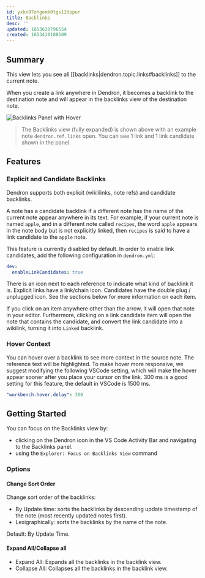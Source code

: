 ```yaml
---
id: yxkn87ohgomk0tgs12dppur
title: Backlinks
desc: ''
updated: 1653630796554
created: 1653410188509
---
```


## Summary
This view lets you see all [[backlinks|dendron.topic.links#backlinks]] to the current note.

When you create a link anywhere in Dendron, it becomes a backlink to the destination note and will appear in the backlinks view of the destination note.

![Backlinks Panel with Hover](https://org-dendron-public-assets.s3.amazonaws.com/images/vscode-hover-in-backlinks-panel.gif)
> The Backlinks view (fully expanded) is shown above with an example note `dendron.ref.links` open. You can see 1 link and 1 link candidate shown in the panel.

## Features

### Explicit and Candidate Backlinks

Dendron supports both explicit (wiklilinks, note refs) and candidate backlinks.
 
A note has a candidate backlink if a different note has the name of the current note appear anywhere in its text. For example, if your current note is named `apple`, and in a different note called `recipes`, the word `apple` appears in the note body but is not explicitly linked, then `recipes` is said to have a link candidate to the `apple` note.

This feature is currently disabled by default. In order to enable link candidates, add the following configuration in `dendron.yml`:

```yaml
dev:
  enableLinkCandidates: true
```

There is an icon next to each reference to indicate what kind of backlink it is. Explicit links have a link/chain icon. Candidates have the double plug / unplugged icon. See the sections below for more information on each item.

If you click on an item anywhere other than the arrow, it will open that note in your editor. Furthermore, clicking on a link candidate item will open the note that contains the candidate, and convert the link candidate into a wikilink, turning it into `Linked` backlink.

### Hover Context

You can hover over a backlink to see more context in the source note. The reference text will be highlighted. To make hover more responsive, we suggest modifying the following VSCode setting, which will make the hover appear sooner after you place your cursor on the link.  300 ms is a good setting for this feature, the default in VSCode is 1500 ms.

```yaml
"workbench.hover.delay": 300
```

## Getting Started

You can focus on the Backlinks view by:
  - clicking on the Dendron icon in the VS Code Activity Bar and navigating to the Backlinks panel.
  - using the `Explorer: Focus on Backlinks View` command

### Options 

#### Change Sort Order
Change sort order of the backlinks:
* By Update time: sorts the backlinks by descending update timestamp of the note (most recently updated notes first). 
* Lexigraphically: sorts the backlinks by the name of the note.

Default: By Update Time.

#### Expand All/Collapse all 
* Expand All: Expands all the backlinks in the backlink view.
* Collapse All: Collapses all the backlinks in the backlink view.